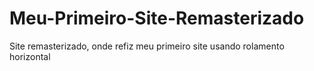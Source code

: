 # Meu-Primeiro-Site-Remasterizado
Site remasterizado, onde refiz meu primeiro site usando rolamento horizontal

